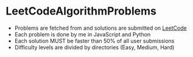 # LeetCodeAlgorithmProblems
- Problems are fetched from and solutions are submitted on [LeetCode](leetcode.com/problemset/algorithms/)
- Each problem is done by me in JavaScript and Python
- Each solution MUST be faster than 50% of all user submissions
- Difficulty levels are divided by directories (Easy, Medium, Hard)
